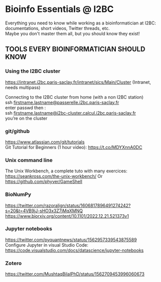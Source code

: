 # Bioinfo Essentials @ I2BC

Everything you need to know while working as a bioinformatician at I2BC: documentations, short videos, Twitter threads, etc.  
Maybe you don't master them all, but you should know they exist!  

## TOOLS EVERY BIOINFORMATICIAN SHOULD KNOW

### Using the I2BC cluster
  https://intranet.i2bc.paris-saclay.fr/intranet/sics/Main/Cluster (Intranet, needs multipass)

  Connecting to the I2BC cluster from home (with a non I2BC station)  
    ssh firstname.lastname@passerelle.i2bc.paris-saclay.fr  
    enter passwd then :  
    ssh firstname.lastname@i2bc-cluster.calcul.i2bc.paris-saclay.fr  
    you’re on the cluster

  
### git/github
  https://www.atlassian.com/git/tutorials  
  Git Tutorial for Beginners (1 hour video): https://t.co/MDYXnnA0DC

### Unix command line
  The Unix Workbench, a complete tuto with many exercices: https://seankross.com/the-unix-workbench/
  Or https://github.com/phyver/GameShell

### BioNumPy
  https://twitter.com/razoralign/status/1606817896491274242?s=20&t=4VB9jJ-sHO3x3Z7jMqXMNQ
  https://www.biorxiv.org/content/10.1101/2022.12.21.521373v1

### Jupyter notebooks
  https://twitter.com/pyquantnews/status/1562957339543875589  
  Configure Jupyter in visual Studio Code: https://code.visualstudio.com/docs/datascience/jupyter-notebooks 

### Zotero
  https://twitter.com/MushtaqBilalPhD/status/1562709453996060673
  

    
 
